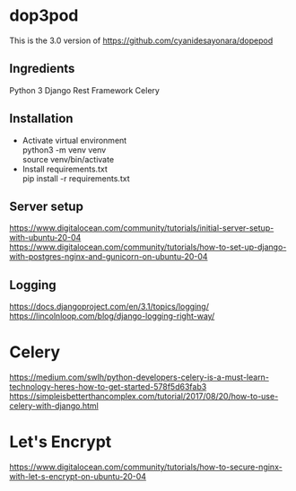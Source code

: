 # dop3pod
This is the 3.0 version of https://github.com/cyanidesayonara/dopepod

## Ingredients
Python 3
Django Rest Framework
Celery

## Installation

* Activate virtual environment  
  python3 -m venv venv  
  source venv/bin/activate
* Install requirements.txt  
  pip install -r requirements.txt

## Server setup

https://www.digitalocean.com/community/tutorials/initial-server-setup-with-ubuntu-20-04
https://www.digitalocean.com/community/tutorials/how-to-set-up-django-with-postgres-nginx-and-gunicorn-on-ubuntu-20-04

## Logging

https://docs.djangoproject.com/en/3.1/topics/logging/
https://lincolnloop.com/blog/django-logging-right-way/

# Celery

https://medium.com/swlh/python-developers-celery-is-a-must-learn-technology-heres-how-to-get-started-578f5d63fab3
https://simpleisbetterthancomplex.com/tutorial/2017/08/20/how-to-use-celery-with-django.html

# Let's Encrypt

https://www.digitalocean.com/community/tutorials/how-to-secure-nginx-with-let-s-encrypt-on-ubuntu-20-04
